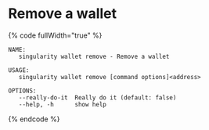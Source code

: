 # Remove a wallet

{% code fullWidth="true" %}
```
NAME:
   singularity wallet remove - Remove a wallet

USAGE:
   singularity wallet remove [command options]<address>

OPTIONS:
   --really-do-it  Really do it (default: false)
   --help, -h      show help
```
{% endcode %}
